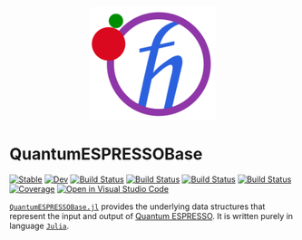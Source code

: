 <div align="center">
  <img src="./docs/src/assets/logo.png" height="200"><br>
</div>

# QuantumESPRESSOBase

[![Stable](https://img.shields.io/badge/docs-stable-blue.svg)](https://MineralsCloud.github.io/QuantumESPRESSOBase.jl/stable)
[![Dev](https://img.shields.io/badge/docs-dev-blue.svg)](https://MineralsCloud.github.io/QuantumESPRESSOBase.jl/dev)
[![Build Status](https://github.com/MineralsCloud/QuantumESPRESSOBase.jl/workflows/CI/badge.svg)](https://github.com/MineralsCloud/QuantumESPRESSOBase.jl/actions)
[![Build Status](https://ci.appveyor.com/api/projects/status/github/MineralsCloud/QuantumESPRESSOBase.jl?svg=true)](https://ci.appveyor.com/project/singularitti/QuantumESPRESSOBase-jl)
[![Build Status](https://cloud.drone.io/api/badges/MineralsCloud/QuantumESPRESSOBase.jl/status.svg)](https://cloud.drone.io/MineralsCloud/QuantumESPRESSOBase.jl)
[![Build Status](https://api.cirrus-ci.com/github/MineralsCloud/QuantumESPRESSOBase.jl.svg)](https://cirrus-ci.com/github/MineralsCloud/QuantumESPRESSOBase.jl)
[![Coverage](https://codecov.io/gh/MineralsCloud/QuantumESPRESSOBase.jl/branch/master/graph/badge.svg)](https://codecov.io/gh/MineralsCloud/QuantumESPRESSOBase.jl)
[![Open in Visual Studio Code](https://open.vscode.dev/badges/open-in-vscode.svg)](https://open.vscode.dev/organization/repository)

[`QuantumESPRESSOBase.jl`](https://github.com/MineralsCloud/QuantumESPRESSOBase.jl) provides
the underlying data structures that represent the input and output of [Quantum
ESPRESSO](https://www.quantum-espresso.org/). It is written purely in language
[`Julia`](https://julialang.org/).

